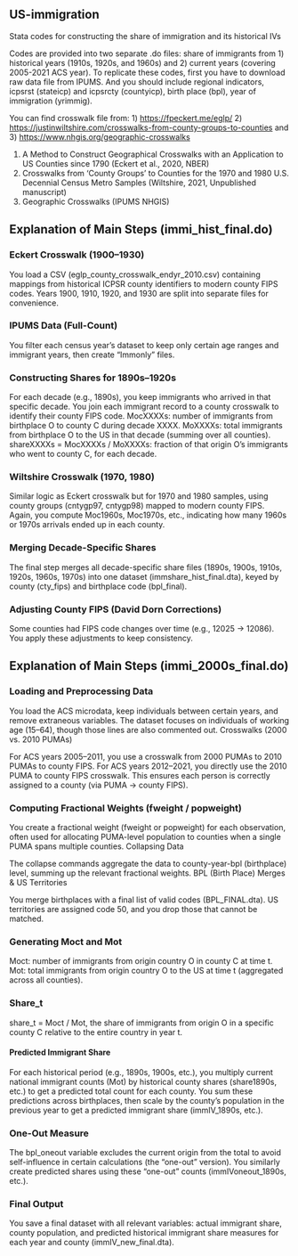 ## US-immigration
Stata codes for constructing the share of immigration and its historical IVs


Codes are provided into two separate .do files: share of immigrants from 1) historical years (1910s, 1920s, and 1960s) and 2) current years (covering 2005-2021 ACS year).
To replicate these codes, first you have to download raw data file from IPUMS. And you should include regional indicators, icpsrst (stateicp) and icpsrcty (countyicp), birth place (bpl), year of immigration (yrimmig).

You can find crosswalk file from: 1) https://fpeckert.me/eglp/  2) https://justinwiltshire.com/crosswalks-from-county-groups-to-counties and 3) https://www.nhgis.org/geographic-crosswalks
1) A Method to Construct Geographical Crosswalks with an Application to US Counties since 1790 (Eckert et al., 2020, NBER)
2) Crosswalks from ‘County Groups’ to Counties for the 1970 and 1980 U.S. Decennial Census Metro Samples (Wiltshire, 2021, Unpublished manuscript)
3) Geographic Crosswalks (IPUMS NHGIS)

## Explanation of Main Steps (immi_hist_final.do)
### Eckert Crosswalk (1900–1930)

You load a CSV (eglp_county_crosswalk_endyr_2010.csv) containing mappings from historical ICPSR county identifiers to modern county FIPS codes.
Years 1900, 1910, 1920, and 1930 are split into separate files for convenience.

### IPUMS Data (Full-Count)

You filter each census year’s dataset to keep only certain age ranges and immigrant years, then create “Immonly” files.

### Constructing Shares for 1890s–1920s

For each decade (e.g., 1890s), you keep immigrants who arrived in that specific decade.
You join each immigrant record to a county crosswalk to identify their county FIPS code.
MocXXXXs: number of immigrants from birthplace O to county C during decade XXXX.
MoXXXXs: total immigrants from birthplace O to the US in that decade (summing over all counties).
shareXXXXs = MocXXXXs / MoXXXXs: fraction of that origin O’s immigrants who went to county C, for each decade.

### Wiltshire Crosswalk (1970, 1980)

Similar logic as Eckert crosswalk but for 1970 and 1980 samples, using county groups (cntygp97, cntygp98) mapped to modern county FIPS.
Again, you compute Moc1960s, Moc1970s, etc., indicating how many 1960s or 1970s arrivals ended up in each county.

### Merging Decade-Specific Shares

The final step merges all decade-specific share files (1890s, 1900s, 1910s, 1920s, 1960s, 1970s) into one dataset (immshare_hist_final.dta), keyed by county (cty_fips) and birthplace code (bpl_final).

### Adjusting County FIPS (David Dorn Corrections)

Some counties had FIPS code changes over time (e.g., 12025 -> 12086).
You apply these adjustments to keep consistency.

## Explanation of Main Steps (immi_2000s_final.do)
### Loading and Preprocessing Data
You load the ACS microdata, keep individuals between certain years, and remove extraneous variables.
The dataset focuses on individuals of working age (15–64), though those lines are also commented out.
Crosswalks (2000 vs. 2010 PUMAs)

For ACS years 2005–2011, you use a crosswalk from 2000 PUMAs to 2010 PUMAs to county FIPS.
For ACS years 2012–2021, you directly use the 2010 PUMA to county FIPS crosswalk.
This ensures each person is correctly assigned to a county (via PUMA -> county FIPS).

### Computing Fractional Weights (fweight / popweight)
You create a fractional weight (fweight or popweight) for each observation, often used for allocating PUMA-level population to counties when a single PUMA spans multiple counties.
Collapsing Data

The collapse commands aggregate the data to county-year-bpl (birthplace) level, summing up the relevant fractional weights.
BPL (Birth Place) Merges & US Territories

You merge birthplaces with a final list of valid codes (BPL_FINAL.dta).
US territories are assigned code 50, and you drop those that cannot be matched.

### Generating Moct and Mot
Moct: number of immigrants from origin country O in county C at time t.
Mot: total immigrants from origin country O to the US at time t (aggregated across all counties).

### Share_t
share_t = Moct / Mot, the share of immigrants from origin O in a specific county C relative to the entire country in year t.

#### Predicted Immigrant Share

For each historical period (e.g., 1890s, 1900s, etc.), you multiply current national immigrant counts (Mot) by historical county shares (share1890s, etc.) to get a predicted total count for each county.
You sum these predictions across birthplaces, then scale by the county’s population in the previous year to get a predicted immigrant share (immIV_1890s, etc.).

### One-Out Measure
The bpl_oneout variable excludes the current origin from the total to avoid self-influence in certain calculations (the “one-out” version).
You similarly create predicted shares using these “one-out” counts (immIVoneout_1890s, etc.).

### Final Output
You save a final dataset with all relevant variables: actual immigrant share, county population, and predicted historical immigrant share measures for each year and county (immIV_new_final.dta).
